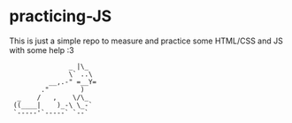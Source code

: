 # practicing-JS
This is just a simple repo to measure and practice some HTML/CSS and JS with some help :3


                   _ |\_
                   \` ..\
              __,.-" =__Y=
            ."        )
      _    /   ,    \/\_
     ((____|    )_-\ \_-`
     `-----'`-----` `--`
